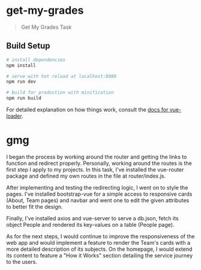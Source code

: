# get-my-grades

> Get My Grades Task

## Build Setup

``` bash
# install dependencies
npm install

# serve with hot reload at localhost:8080
npm run dev

# build for production with minification
npm run build
```

For detailed explanation on how things work, consult the [docs for vue-loader](http://vuejs.github.io/vue-loader).
# gmg

I began the process by working around the router and getting the links to function and redirect properly. Personally, working around the routes is the first step I apply to my projects. In this task, I've installed the vue-router package and defined my own routes in the file at router/index.js.

After implementing and testing the redirecting logic, I went on to style the pages. I've installed bootstrap-vue for a simple access to responsive cards (About, Team pages) and navbar and went one to edit the given attributes to better fit the design.

Finally, I've installed axios and vue-server to serve a db.json, fetch its object People and rendered its key-values on a table (People page).

As for the next steps, I would continue to improve the responsiveness of the web app and would implement a feature to render the Team's cards with a more detailed description of its subjects. On the homepage, I would extend its content to feature a "How it Works" section detailing the service journey to the users.
